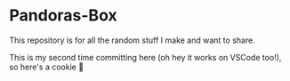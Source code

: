 # Pandoras-Box
This repository is for all the random stuff I make and want to share.

This is my second time committing here (oh hey it works on VSCode too!), so here's a cookie 🍪